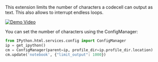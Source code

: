 This extension limits the number of characters a codecell can output as text. This also allows to interrupt endless loops.

[![Demo Video](http://img.youtube.com/vi/U26ujuPXf00/0.jpg)](https://youtu.be/U26ujuPXf00)

You can set the number of characters using the ConfigManager:

```Python
from IPython.html.services.config import ConfigManager
ip = get_ipython()
cm = ConfigManager(parent=ip, profile_dir=ip.profile_dir.location)
cm.update('notebook', {"limit_output": 1000})
```
